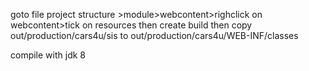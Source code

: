 goto file project structure >module>webcontent>righclick on webcontent>tick on resources
then create build
then copy out/production/cars4u/sis to out/production/cars4u/WEB-INF/classes 

compile with jdk 8
